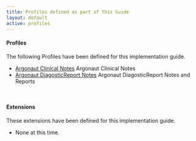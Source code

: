 ```yaml
---
title: Profiles defined as part of this Guide
layout: default
active: profiles
---
```

#### Profiles

The following Profiles have been defined for this implementation guide.

<!-- {% raw %}{% include list-profiles.xhtml %}{% endraw %} -->
* <a href="StructureDefinition-argo-clinicalnotes.html">Argonaut Clinical Notes</a> Argonaut Clinical Notes
* <a href="StructureDefinition-argo-diagnosticreport.html">Argonaut DiagosticReport Notes</a> Argonaut DiagosticReport Notes and Reports
 <!-- <li><a href="StructureDefinition-example-dr.html">Example DR to show how to base off of US Core DR</a> Example DR to show how to base off of US Core DR</li> -->


<br />

#### Extensions 

These extensions have been defined for this implementation guide.

* None at this time.

<!-- remove this line to list profiles  {% raw %} *use this line to list the profiles*

{% include list-extensions.xhtml %}

{% endraw %} remove this line to list profiles  -->

<br />
